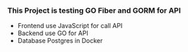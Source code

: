 ### This Project is testing GO Fiber and GORM for API
- Frontend use JavaScript for call API
- Backend use GO for API
- Database Postgres in Docker
